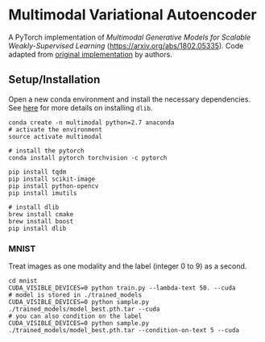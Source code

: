 # Multimodal Variational Autoencoder
A PyTorch implementation of *Multimodal Generative Models for Scalable Weakly-Supervised Learning* (https://arxiv.org/abs/1802.05335). Code adapted from [original implementation](https://github.com/mhw32/multimodal-vae-public) by authors.

## Setup/Installation

Open a new conda environment and install the necessary dependencies. See [here](https://www.pyimagesearch.com/2017/03/27/how-to-install-dlib/) for more details on installing `dlib`.
```
conda create -n multimodal python=2.7 anaconda
# activate the environment
source activate multimodal

# install the pytorch
conda install pytorch torchvision -c pytorch

pip install tqdm
pip install scikit-image
pip install python-opencv
pip install imutils

# install dlib
brew install cmake
brew install boost
pip install dlib
```


### MNIST 
Treat images as one modality and the label (integer 0 to 9) as a second. 

```
cd mnist
CUDA_VISIBLE_DEVICES=0 python train.py --lambda-text 50. --cuda
# model is stored in ./trained_models
CUDA_VISIBLE_DEVICES=0 python sample.py ./trained_models/model_best.pth.tar --cuda
# you can also condition on the label
CUDA_VISIBLE_DEVICES=0 python sample.py ./trained_models/model_best.pth.tar --condition-on-text 5 --cuda
```
